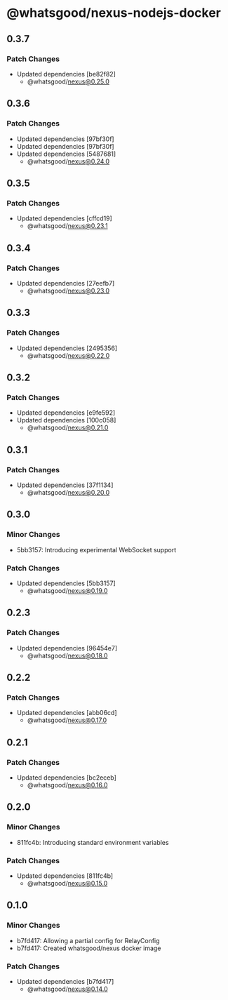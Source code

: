 # @whatsgood/nexus-nodejs-docker

## 0.3.7

### Patch Changes

- Updated dependencies [be82f82]
  - @whatsgood/nexus@0.25.0

## 0.3.6

### Patch Changes

- Updated dependencies [97bf30f]
- Updated dependencies [97bf30f]
- Updated dependencies [5487681]
  - @whatsgood/nexus@0.24.0

## 0.3.5

### Patch Changes

- Updated dependencies [cffcd19]
  - @whatsgood/nexus@0.23.1

## 0.3.4

### Patch Changes

- Updated dependencies [27eefb7]
  - @whatsgood/nexus@0.23.0

## 0.3.3

### Patch Changes

- Updated dependencies [2495356]
  - @whatsgood/nexus@0.22.0

## 0.3.2

### Patch Changes

- Updated dependencies [e9fe592]
- Updated dependencies [100c058]
  - @whatsgood/nexus@0.21.0

## 0.3.1

### Patch Changes

- Updated dependencies [37f1134]
  - @whatsgood/nexus@0.20.0

## 0.3.0

### Minor Changes

- 5bb3157: Introducing experimental WebSocket support

### Patch Changes

- Updated dependencies [5bb3157]
  - @whatsgood/nexus@0.19.0

## 0.2.3

### Patch Changes

- Updated dependencies [96454e7]
  - @whatsgood/nexus@0.18.0

## 0.2.2

### Patch Changes

- Updated dependencies [abb06cd]
  - @whatsgood/nexus@0.17.0

## 0.2.1

### Patch Changes

- Updated dependencies [bc2eceb]
  - @whatsgood/nexus@0.16.0

## 0.2.0

### Minor Changes

- 811fc4b: Introducing standard environment variables

### Patch Changes

- Updated dependencies [811fc4b]
  - @whatsgood/nexus@0.15.0

## 0.1.0

### Minor Changes

- b7fd417: Allowing a partial config for RelayConfig
- b7fd417: Created whatsgood/nexus docker image

### Patch Changes

- Updated dependencies [b7fd417]
  - @whatsgood/nexus@0.14.0
